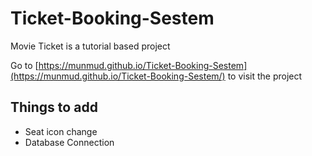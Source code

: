 # Ticket-Booking-Sestem
Movie Ticket is a tutorial based project

Go to [https://munmud.github.io/Ticket-Booking-Sestem](https://munmud.github.io/Ticket-Booking-Sestem/) to visit the project

Things to add
----------------
* Seat icon change
* Database Connection
